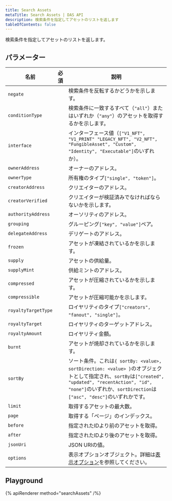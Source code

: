 ```yaml
---
title: Search Assets
metaTitle: Search Assets | DAS API
description: 検索条件を指定してアセットのリストを返します
tableOfContents: false
---
```


検索条件を指定してアセットのリストを返します。

## パラメーター

| 名前                | 必須 | 説明                                |
| ------------------- | :------: | ------------------------------------------ |
| `negate`            |          | 検索条件を反転するかどうかを示します。  |
| `conditionType`     |          | 検索条件に一致するすべて（`"all"`）またはいずれか（`"any"`）のアセットを取得するかを示します。  |
| `interface`         |          | インターフェース値（`["V1_NFT", "V1_PRINT" "LEGACY_NFT", "V2_NFT", "FungibleAsset", "Custom", "Identity", "Executable"]`のいずれか）。  |
| `ownerAddress`      |          | オーナーのアドレス。  |
| `ownerType`         |          | 所有権のタイプ`["single", "token"]`。  |
| `creatorAddress`    |          | クリエイターのアドレス。  |
| `creatorVerified`   |          | クリエイターが検証済みでなければならないかを示します。  |
| `authorityAddress`  |          | オーソリティのアドレス。  |
| `grouping`          |          | グルーピング`["key", "value"]`ペア。  |
| `delegateAddress`   |          | デリゲートのアドレス。  |
| `frozen`            |          | アセットが凍結されているかを示します。  |
| `supply`            |          | アセットの供給量。  |
| `supplyMint`        |          | 供給ミントのアドレス。  |
| `compressed`        |          | アセットが圧縮されているかを示します。  |
| `compressible`      |          | アセットが圧縮可能かを示します。  |
| `royaltyTargetType` |          | ロイヤリティのタイプ`["creators", "fanout", "single"]`。  |
| `royaltyTarget`     |          | ロイヤリティのターゲットアドレス。  |
| `royaltyAmount`     |          | ロイヤリティ金額。  |
| `burnt`             |          | アセットが焼却されているかを示します。  |
| `sortBy`            |          | ソート条件。これは`{ sortBy: <value>, sortDirection: <value> }`のオブジェクトとして指定され、`sortBy`は`["created", "updated", "recentAction", "id", "none"]`のいずれか、`sortDirection`は`["asc", "desc"]`のいずれかです。     |
| `limit`             |          | 取得するアセットの最大数。  |
| `page`              |          | 取得する「ページ」のインデックス。       |
| `before`            |          | 指定されたIDより前のアセットを取得。   |
| `after`             |          | 指定されたIDより後のアセットを取得。    |
| `jsonUri`           |          | JSON URIの値。  |
| `options`           |          | 表示オプションオブジェクト。詳細は[表示オプション](/jp/das-api/display-options)を参照してください。 |

## Playground

{% apiRenderer method="searchAssets" /%}